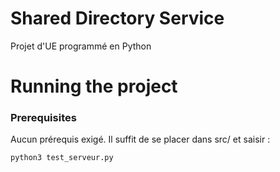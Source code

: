 # Shared Directory Service

Projet d'UE programmé en Python

# Running the project

### Prerequisites

Aucun prérequis exigé. Il suffit de se placer dans src/ et saisir : 
```
python3 test_serveur.py
```

<!-- ### Directory Overview

- `annuaire/src` contains ...
- `annuaire/tst` contains the testing script
- `annuaire/lib` contains the doc.
... -->
